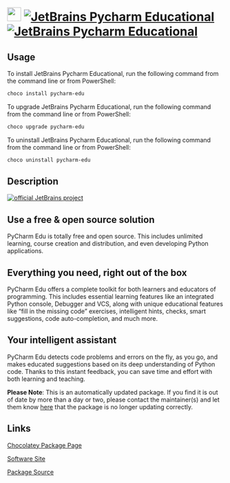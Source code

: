 ﻿# <img src="https://cdn.jsdelivr.net/gh/mkevenaar/chocolatey-packages@88f996482b2cd605fbab6a1b150e50a38179590f/icons/pycharm-edu.png" width="32" height="32"/> [![JetBrains Pycharm Educational](https://img.shields.io/chocolatey/v/pycharm-edu.svg?label=JetBrains+Pycharm+Educational)](https://community.chocolatey.org/packages/pycharm-edu) [![JetBrains Pycharm Educational](https://img.shields.io/chocolatey/dt/pycharm-edu.svg)](https://community.chocolatey.org/packages/pycharm-edu)

## Usage

To install JetBrains Pycharm Educational, run the following command from the command line or from PowerShell:

```powershell
choco install pycharm-edu
```

To upgrade JetBrains Pycharm Educational, run the following command from the command line or from PowerShell:

```powershell
choco upgrade pycharm-edu
```

To uninstall JetBrains Pycharm Educational, run the following command from the command line or from PowerShell:

```powershell
choco uninstall pycharm-edu
```

## Description

[![official JetBrains project](http://jb.gg/badges/official-plastic.svg)](https://confluence.jetbrains.com/display/ALL/JetBrains+on+GitHub)

## Use a free & open source solution

PyCharm Edu is totally free and open source. This includes unlimited learning, course creation and distribution, and even developing Python applications.

## Everything you need, right out of the box

PyCharm Edu offers a complete toolkit for both learners and educators of programming. This includes essential learning features like an integrated Python console, Debugger and VCS, along with unique educational features like “fill in the missing code” exercises, intelligent hints, checks, smart suggestions, code auto-completion, and much more.

## Your intelligent assistant

PyCharm Edu detects code problems and errors on the fly, as you go, and makes educated suggestions based on its deep understanding of Python code. Thanks to this instant feedback, you can save time and effort with both learning and teaching.

**Please Note**: This is an automatically updated package. If you find it is
out of date by more than a day or two, please contact the maintainer(s) and
let them know [here](https://github.com/mkevenaar/chocolatey-packages/issues) that the package is no longer updating correctly.


## Links

[Chocolatey Package Page](https://community.chocolatey.org/packages/pycharm-edu)

[Software Site](https://www.jetbrains.com/pycharm-edu/)

[Package Source](https://github.com/mkevenaar/chocolatey-packages/tree/master/automatic/pycharm-edu)

